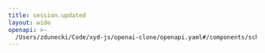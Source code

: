 ```yaml
---
title: session.updated
layout: wide
openapi: >-
  /Users/zdunecki/Code/xyd-js/openai-clone/openapi.yaml#/components/schemas/RealtimeServerEventSessionUpdated
---
```


